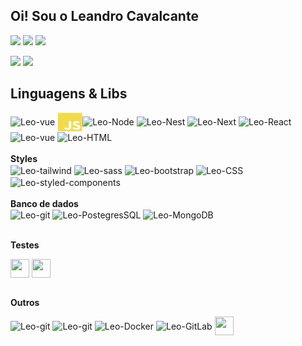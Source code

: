 ## Oi! Sou o Leandro Cavalcante 
<div> 
  
 <a href="https://discord.com/#4260" target="_blank"><img src="https://img.shields.io/badge/Discord-7289DA?style=for-the-badge&logo=discord&logoColor=white" target="_blank"></a> 
  <a href = "mailto:leandroguitarjesus89@gmail.com"><img src="https://img.shields.io/badge/Gmail-D14836?style=for-the-badge&logo=gmail&logoColor=white" target="_blank"></a>
  <a href="https://www.linkedin.com/in/leoscripts" target="_blank"><img src="https://img.shields.io/badge/-LinkedIn-%230077B5?style=for-the-badge&logo=linkedin&logoColor=white" target="_blank"></a>
<a href="https://app.slack.com/client/user_profile/U024E4C3AN4" target="_blank"><img alt="" src="https://img.shields.io/badge/Slack-4A154B?style=for-the-badge&logo=slack&logoColor=white"/></a> 

</div>

 <div>
  
 <p> <img  height="100em" src="https://github-readme-stats.vercel.app/api?username=LeoScripts&show_icons=true&theme=dark&include_all_commits=false&count_private=true"/>   
   <img  height="100em" src="https://github-readme-stats.vercel.app/api/top-langs/?username=LeoScripts&layout=compact&langs_count=7&theme=dark"/></p>
  
</div>
       
## Linguagens & Libs
<div style="display: inline_block">
 
  <img align="center" height="30" width="30" alt="Leo-vue" src="https://github.com/LeoScripts/logos-imagens/blob/main/logo/ts.jpeg">
   <img align="center" alt="Leo-Js" height="30" width="40" src="https://raw.githubusercontent.com/devicons/devicon/master/icons/javascript/javascript-plain.svg"><img align="center" alt="Leo-Node" height="30" width="30" src="https://github.com/LeoScripts/logos-imagens/blob/main/logo/node.png">
  <img align="center" alt="Leo-Nest" height="30" width="30" src="https://github.com/LeoScripts/logos-imagens/blob/main/logo/nestjs.svg">
  <img align="center" alt="Leo-Next" height="30" width="30" src="https://github.com/LeoScripts/logos-imagens/blob/main/logo/next.webp">
  
  <img align="center" alt="Leo-React" height="30" width="30" src="https://github.com/LeoScripts/logos-imagens/blob/main/logo/react%20logo%20s.png">
  <img align="center" height="30" width="30" alt="Leo-vue" src="https://github.com/LeoScripts/logos-imagens/blob/main/logo/vue.png">  
  
  <img align="center" alt="Leo-HTML" height="30" width="30" src="https://github.com/LeoScripts/logos-imagens/blob/main/logo/html.png">  
</div> <br>
<b>Styles</b>
<div style="display: inline_block">
 <img align="center" height="30" width="30" alt="Leo-tailwind" src="https://github.com/LeoScripts/logos-imagens/blob/main/logo/tailwind.png"> 
  <img align="center" height="30" width="30" alt="Leo-sass" src="https://github.com/LeoScripts/logos-imagens/blob/main/logo/sass.png"> 
  <img align="center" height="30" width="30" alt="Leo-bootstrap" src="https://github.com/LeoScripts/logos-imagens/blob/main/logo/bootstrap.png"> 
  <img align="center" alt="Leo-CSS" height="30" width="30" src="https://github.com/LeoScripts/logos-imagens/blob/main/logo/css.png"> 
  <img align="center" alt="Leo-styled-components" heigh="30" width="30" src="https://styled-components.com/logo.png">
   
</div><br>
<b>Banco de dados</b>

<div style="display: inline_block">
   <img align="center" height="30" width="30" alt="Leo-git" src="https://github.com/LeoScripts/logos-imagens/blob/main/logo/logo-mysql-mysql-logo-png-images-are-download-crazypng-211.png">
  <img align="center" height="30" width="30" alt="Leo-PostegresSQL" src="https://github.com/LeoScripts/logos-imagens/blob/main/logo/PG.png">
  <img align="center" height="30" width="30" alt="Leo-MongoDB" src="https://github.com/LeoScripts/logos-imagens/blob/main/logo/MONGO.png">  
</div><br>

<b>Testes</b>
<div style="display: inline_block">
  <img align="center" height="30" width="30" src="https://seeklogo.com/images/J/jest-logo-F9901EBBF7-seeklogo.com.png" > 
  <img align="center" height="30" width="30" src="https://testing-library.com/img/octopus-128x128.png"> 
</div><br>

<b>Outros</b>
<div style="display: inline_block">
  <img align="center" height="30" width="40" alt="Leo-git" src="https://cdn.jsdelivr.net/gh/devicons/devicon/icons/git/git-original.svg"> 
  <img align="center" height="30" width="30" alt="Leo-git" src="https://github.com/LeoScripts/logos-imagens/blob/main/logo/github-icon-x.png"> 
  <img align="center" alt="Leo-Docker" height="30" width="30" src="https://github.com/LeoScripts/logos-imagens/blob/main/logo/docker.png"> 
  <img align="center" alt="Leo-GitLab" height="30" width="30" src="https://github.com/LeoScripts/logos-imagens/blob/main/logo/gitlab.png"> 
  <img align="center" height="30" width="30" src="https://www.gstatic.com/devrel-devsite/prod/vc705ce9bd51279e80f03a51aec7c6eb1f05e56e75c958618655fc719098c9888/firebase/images/touchicon-180.png">
</div><br>

<br> 

<div>
       
   <img  alt="" src="https://img.shields.io/badge/Unity-100000?style=for-the-badge&logo=unity&logoColor=white"/>
   
   <img alt="" src="https://img.shields.io/badge/Ubuntu-E95420?style=for-the-badge&logo=ubuntu&logoColor=white"/>
   <img alt="" src="https://img.shields.io/badge/Linux_Mint-87CF3E?style=for-the-badge&logo=linux-mint&logoColor=white"/>
   <img alt="" src="https://img.shields.io/badge/Windows-0078D6?style=for-the-badge&logo=windows&logoColor=white"/>
   
</div>


  
 
 
